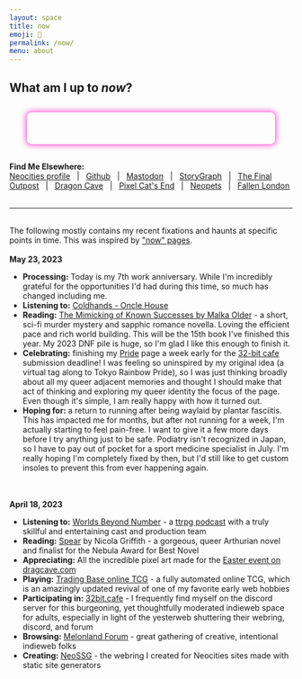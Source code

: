 ```yaml
---
layout: space
title: now
emoji: 🔮
permalink: /now/
menu: about
---
```

<h2>What am I up to <i>now</i>?</h2>
<div style="
    border: 1px solid #fa77d8;
    border-radius: 10px;
    padding: 20px;
    margin: 30px;
    box-shadow: 0px 0px 10px 2px #fa77d8;">
    <div id="statuscafe-username"></div>&nbsp;&nbsp;<div id="statuscafe-content"></div>
    <script src="https://status.cafe/current-status.js?name=lostletters" defer></script>
</div>
<b>Find Me Elsewhere:</b>
<br>
<a target="_blank" href="https://neocities.org/site/lostletters">Neocities profile</a>
&nbsp;&nbsp;|&nbsp;&nbsp;
<a target="_blank" href="https://github.com/toritried/lostletters">Github</a>
&nbsp;&nbsp;|&nbsp;&nbsp;
<a target="_blank" href="https://indieweb.social/@lostletters" rel="me">Mastodon</a>
&nbsp;&nbsp;|&nbsp;&nbsp;
<a target="_blank" href="https://app.thestorygraph.com/profile/lostletters" rel="me">StoryGraph</a>
&nbsp;&nbsp;|&nbsp;&nbsp;
<a target="_blank" href="https://finaloutpost.net/visit/lostletters" rel="me">The Final Outpost</a>
&nbsp;&nbsp;|&nbsp;&nbsp;
<a target="_blank" href="https://dragcave.net/user/lostletters" rel="me">Dragon Cave</a>
&nbsp;&nbsp;|&nbsp;&nbsp;
<a target="_blank" href="https://www.pixelcatsend.com/profile&id=5618" rel="me">Pixel Cat's End</a>
&nbsp;&nbsp;|&nbsp;&nbsp;
<a target="_blank" href="https://neopets.com/userlookup.phtml?user=waterfish57" rel="me">Neopets</a>
&nbsp;&nbsp;|&nbsp;&nbsp;
<a target="_blank" href="https://www.fallenlondon.com/profile/Reina%20Hanwin" rel="me">Fallen London</a>
<br>
<br>
<hr>
<br>
The following mostly contains my recent fixations and haunts at specific points in time. This was inspired by <a target="_blank" href="https://nownownow.com/about">"now" pages</a>.
<br>
<br>
<b>May  23, 2023</b>
<ul>
    <li><b>Processing:</b> Today is my 7th work anniversary. While I'm incredibly grateful for the opportunities I'd had during this time, so much has changed including me.</li>
    <li><b>Listening to:</b> <a target="_blank" href="https://www.youtube.com/watch?v=0Itos0zfA3s&ab_channel=Coldhands">Coldhands - Oncle House</a></li>
    <li><b>Reading:</b> <a target="_blank" href="https://publishing.tor.com/themimickingofknownsuccesses-malkaolder/9781250860514/">The Mimicking of Known Successes by Malka Older</a> - a short, sci-fi murder mystery and sapphic romance novella. Loving the efficient pace and rich world building. This will be the 15th book I've finished this year. My 2023 DNF pile is huge, so I'm glad I like this enough to finish it.</li>
    <li><b>Celebrating:</b> finishing my <a href="/pride">Pride</a> page a week early for the <a target="_blank" href="https://32bit.cafe/pride23/">32-bit cafe</a> submission deadline! I was feeling so uninspired by my original idea (a virtual tag along to Tokyo Rainbow Pride), so I was just thinking broadly about all my queer adjacent memories and thought I should make that act of thinking and exploring my queer identity the focus of the page. Even though it's simple, I am really happy with how it turned out.</li>
    <li><b>Hoping for:</b> a return to running after being waylaid by plantar fasciitis. This has impacted me for months, but after not running for a week, I'm actually starting to feel pain-free. I want to give it a few more days before I try anything just to be safe. Podiatry isn't recognized in Japan, so I have to pay out of pocket for a sport medicine specialist in July. I'm really hoping I'm completely fixed by then, but I'd still like to get custom insoles to prevent this from ever happening again.</li>
</ul>
<br>
<br>
<b>April 18, 2023</b>
<ul>
    <li><b>Listening to:</b> <a target="_blank" href="https://www.patreon.com/worldsbeyondnumber/about">Worlds Beyond Number</a> - a <a target="_blank" href="https://worlds-beyond-number.simplecast.com/">ttrpg podcast</a> with a truly skillful and entertaining cast and production team</li>
    <li><b>Reading:</b> <a target="_blank" href="https://nicolagriffith.com/spear/">Spear</a> by Nicola Griffith - a gorgeous, queer Arthurian novel and finalist for the Nebula Award for Best Novel</li>
    <li><b>Appreciating:</b> All the incredible pixel art made for the <a target="_blank" href="https://dragcave.net/easter/lostletters">Easter event on dragcave.com</a></li>
    <li><b>Playing:</b> <a target="_blank" href="https://heavenspell.la-impresion.org/TCG/">Trading Base online TCG</a> - a fully automated online TCG, which is an amazingly updated revival of one of my favorite early web hobbies</li>
    <li><b>Participating in:</b> <a target="_blank" href="https://32bit.cafe/">32bit.cafe</a> - I frequently find myself on the discord server for this burgeoning, yet thoughtfully moderated indieweb space for adults, especially in light of the yesterweb shuttering their webring, discord, and forum</li>
    <li><b>Browsing:</b> <a target="_blank" href="https://forum.melonland.net/">Melonland Forum</a> - great gathering of creative, intentional indieweb folks</li>
    <li><b>Creating:</b> <a target="_blank" href="https://neossg.neocities.org/">NeoSSG</a> - the webring I created for Neocities sites made with static site generators</li>
</ul>